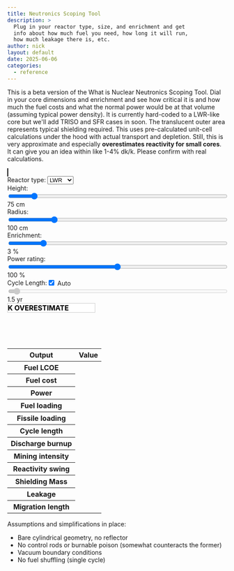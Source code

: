```yaml
---
title: Neutronics Scoping Tool
description: >
  Plug in your reactor type, size, and enrichment and get
  info about how much fuel you need, how long it will run,
  how much leakage there is, etc.
author: nick
layout: default
date: 2025-06-06
categories:
  - reference
---
```


<style>
  #plotly-container {
    width: 100%;
    max-height: 400px;
  }
  canvas {
    border: 1px solid black;
    width: 100%;
    max-height: 400px;
  }
  #dimensions {
    margin-top: 10px;
    font-size: 16px;
  }
    /* Ensure checkbox and label are on the same line */
  .checkbox-container {
    display: flex;
    align-items: center;
  }
  .slider-container input[type="range"] {
    width: 100%;
    box-sizing: border-box; /* Ensure padding/margins don't affect width */
  }
  #warning-label {
    background-color: white;
    color: black; /* Text color for readability */
    font-weight: bold;
    font-size: 1.0rem;
    border: 1px solid #ccc; /* Optional: subtle border */
    transition: background-color 0.5s ease; /* Smooth color transition */
    max-width: 200px; 
  }
  #warning-subcrit, #warning-high-bu, #warning-imp-bu {
    background-color: rgb(255, 0, 0);
    color: black; /* Text color for readability */
    font-weight: bold;
    font-size: 1.0rem;
    border: 1px solid #ccc; /* Optional: subtle border */
    max-width: 200px; 
    transition: opacity 0.5s ease-in-out;
    opacity: 0;
  }
  #warning-subcrit.visible, #warning-high-bu.visible, #warning-imp-bu.visible{
    opacity: 1;
  }
  #warning-subcrit.hidden, #warning-high-bu.hidden, #warning-imp-bu.hidden {
    display: block;
    opacity: 0;
  }
</style>
<script type="importmap">
  {
    "imports": {
      "three": "https://unpkg.com/three@0.174.0/build/three.module.js",
      "three/addons/": "https://unpkg.com/three@0.174.0/examples/jsm/"
    }
  }
</script>
<script src="/assets/fuel-cycle-cost.js?{{ site.time | date: '%s' }}"></script>
<script type="module" src="{{ '/assets/neutronics-scoping-tool.js' | relative_url }}?{{ site.time | date: '%s' }}"></script>
<script src="https://cdn.plot.ly/plotly-3.0.1.min.js" charset="utf-8"></script>

<div class="row" markdown="1">

This is a beta version of the What is Nuclear Neutronics Scoping Tool. Dial in
your core dimensions and enrichment and see how critical it is and how much the
fuel costs and what the normal power would be at that volume (assuming typical
power density). It is currently hard-coded to a LWR-like core but we'll add
TRISO and SFR cases in soon. The translucent outer area represents typical
shielding required. This uses pre-calculated unit-cell calculations under the
hood with actual transport and depletion. Still, this is very approximate
and especially **overestimates reactivity for small cores**. It can give you
an idea within like 1-4% dk/k. Please confirm with real calculations.

</div>

<div class="row">
  <div class="col-md-6">
    <canvas id="canvas"></canvas>
    <div class="slider-container">
      <label for="reactorType">Reactor type: </label>
      <select id="reactorType" name="reactor_type">
        <option value="LWR">LWR</option>
        <option value="HTGR">HTGR</option>
        <option value="SFR">SFR</option>
    </select>
    </div>
    <div class="row">
      <div class="col-4">
        <label for="heightSlider">Height: </label>
      </div>
      <div class="col-6 slider-container">
        <input type="range" id="heightSlider" min="0" max="700" value="75">
      </div>
      <div class="col" id="heightVal">75 cm</div>
    </div>
    <div class="row">
      <div class="col-4"> <label for="radiusSlider">Radius:</label> </div>
      <div class="col-6 slider-container">
        <input type="range" id="radiusSlider" min="0" max="500" value="100">
      </div>
      <div class="col" id="radiusVal">100 cm</div>
    </div>
    <div class="row">
      <div class="col-4">
        <label for="enrichSlider">Enrichment: </label>
        </div>
      <div class="col-6 slider-container">
        <input type="range" id="enrichSlider" min="0" max="20" step="0.5" value="3">
      </div>
      <div class="col" id="enrichVal">3 %</div>
    </div>
    <div class="row">
      <div class="col-4"> <label for="powerSlider">Power rating: </label> </div>
      <div class="col-6 slider-container">
        <input type="range" id="powerSlider" min="1" max="200" step="1" value="100">
      </div>
      <div class="col" id="powerVal">100 %</div>
    </div>
    <div class="row">
      <div class="col-4 checkbox-container">
        <label for="cycleSlider">Cycle Length: </label>
        <div class="px-2">
          <input type="checkbox" id="cycleAuto" value="1" checked>
          <label for="cycleAuto">Auto</label>
        </div>
      </div>
      <div class="col-6 slider-container">
        <input type="range" id="cycleSlider" min="0" max="60" step="0.25" value="1.5" disabled>
      </div>
      <div class="col">
        <span id=cycleVal>1.5 yr</span>
      </div>
    </div>
    <div id="warning-label" class="text-center p-0">K OVERESTIMATE</div>
    <div id="warning-subcrit" class="text-center p-0 hidden">SUBCRITICAL</div>
    <div id="warning-high-bu" class="text-center p-0 hidden" >HIGH BURNUP</div>
    <div id="warning-imp-bu" class="text-center p-0 hidden">IMPOSSIBLE BURNUP</div>

  </div>
  <div class="col-md-6">
    <div id="plotly-container"></div>
    <div id="output">
      <table class="table">
        <thead>
          <tr>
            <th scope="col">Output</th>
            <th scope="col">Value</th>
          </tr>
        </thead>
        <tbody>
          <tr>
            <th scope="row">Fuel LCOE</th>
            <td id="outLCOE" class="text-primary"></td>   
          </tr>
          <tr>
            <th scope="row">Fuel cost</th>
            <td id="outCost"></td>   
          </tr>
          <tr>
            <th scope="row">Power</th>
            <td id="outPower"></td>   
          </tr>
          <tr>
            <th scope="row">Fuel loading</th>
            <td id="outFuel"></td>   
          </tr>
          <tr>
            <th scope="row">Fissile loading</th>
            <td id="outFissile"></td>   
          </tr>
          <tr>
            <th scope="row">Cycle length</th>
            <td id="outTime"></td>
          </tr>
          <tr>
            <th scope="row">Discharge burnup</th>
            <td id="outBu"></td>
          </tr>
          <tr>
            <th scope="row">Mining intensity</th>
            <td id="outMining"></td>
          </tr>
          <tr>
            <th scope="row">Reactivity swing</th>
            <td id="outSwing"></td>
          </tr>
          <tr>
            <th scope="row">Shielding Mass</th>
            <td id="outShield"></td>
          </tr>
          <tr>
            <th scope="row">Leakage</th>
            <td id="outLeakage"></td>
          </tr>
          <tr>
            <th scope="row">Migration length</th>
            <td id="outMigration"></td>
          </tr>
        </tbody>
      </table>
    </div>
  </div>
</div>

<div class="row" markdown="1">

Assumptions and simplifications in place:

- Bare cylindrical geometry, no reflector
- No control rods or burnable poison (somewhat counteracts the former)
- Vacuum boundary conditions
- No fuel shuffling (single cycle)

</div>
